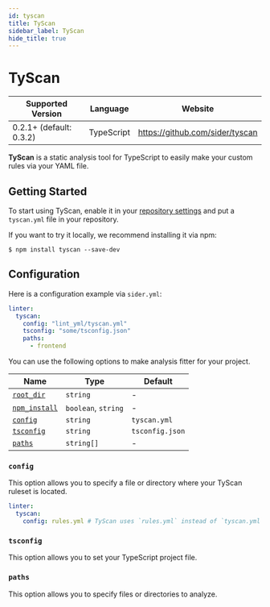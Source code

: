 ```yaml
---
id: tyscan
title: TyScan
sidebar_label: TyScan
hide_title: true
---
```


# TyScan

| Supported Version       | Language   | Website                         |
| ----------------------- | ---------- | ------------------------------- |
| 0.2.1+ (default: 0.3.2) | TypeScript | https://github.com/sider/tyscan |

**TyScan** is a static analysis tool for TypeScript to easily make your custom rules via your YAML file.

## Getting Started

To start using TyScan, enable it in your [repository settings](../../getting-started/repository-settings.md)
and put a `tyscan.yml` file in your repository.

If you want to try it locally, we recommend installing it via npm:

```console
$ npm install tyscan --save-dev
```

## Configuration

Here is a configuration example via `sider.yml`:

```yaml
linter:
  tyscan:
    config: "lint_yml/tyscan.yml"
    tsconfig: "some/tsconfig.json"
    paths:
      - frontend
```

You can use the following options to make analysis fitter for your project.

| Name                                                                                        | Type                | Default         |
| ------------------------------------------------------------------------------------------- | ------------------- | --------------- |
| [`root_dir`](../../getting-started/custom-configuration.md#linteranalyzer_idroot_dir)       | `string`            | -               |
| [`npm_install`](../../getting-started/custom-configuration.md#linteranalyzer_idnpm_install) | `boolean`, `string` | -               |
| [`config`](#config)                                                                         | `string`            | `tyscan.yml`    |
| [`tsconfig`](#tsconfig)                                                                     | `string`            | `tsconfig.json` |
| [`paths`](#paths)                                                                           | `string[]`          | -               |

### `config`

This option allows you to specify a file or directory where your TyScan ruleset is located.

```yaml
linter:
  tyscan:
    config: rules.yml # TyScan uses `rules.yml` instead of `tyscan.yml` as the ruleset.
```

### `tsconfig`

This option allows you to set your TypeScript project file.

### `paths`

This option allows you to specify files or directories to analyze.
